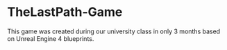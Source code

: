 # TheLastPath-Game

This game was created during our university class in only 3 months based on Unreal Engine 4 blueprints.
